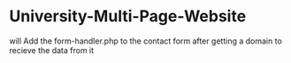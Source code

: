 # University-Multi-Page-Website
will Add the form-handler.php to the contact form after getting a domain to recieve the data from it

